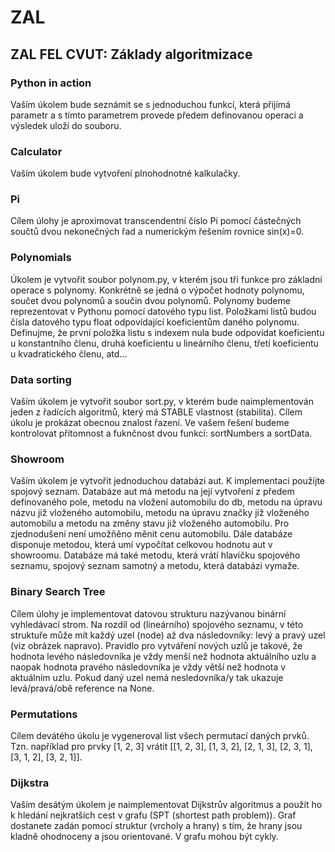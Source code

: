 # ZAL
<h2>ZAL FEL CVUT: Základy algoritmizace</h2>

<h3>Python in action</h3>
Vaším úkolem bude seznámit se s jednoduchou funkcí, která přijímá parametr a s tímto parametrem provede předem definovanou operaci a výsledek uloží do souboru.
<h3>Calculator</h3>
Vaším úkolem bude vytvoření plnohodnotné kalkulačky.
<h3>Pi</h3>
Cílem úlohy je aproximovat transcendentní číslo Pi pomocí částečných součtů dvou nekonečných řad a numerickým řešením rovnice sin(x)=0.
<h3>Polynomials</h3>
Úkolem je vytvořit soubor polynom.py, v kterém jsou tři funkce pro základní operace s polynomy. Konkrétně se jedná o výpočet hodnoty polynomu, součet dvou polynomů a součin dvou polynomů. Polynomy budeme reprezentovat v Pythonu pomocí datového typu list. Položkami listů budou čísla datového typu float odpovídající koeficientům daného polynomu. Definujme, že první položka listu s indexem nula bude odpovídat koeficientu u konstantního členu, druhá koeficientu u lineárního členu, třetí koeficientu u kvadratického členu, atd…
<h3>Data sorting</h3>
Vaším úkolem je vytvořit soubor sort.py, v kterém bude naimplementován jeden z řadících algoritmů, který má STABLE vlastnost (stabilita). Cílem úkolu je prokázat obecnou znalost řazení. Ve vašem řešení budeme kontrolovat přítomnost a fuknčnost dvou funkcí: sortNumbers a sortData.
<h3>Showroom</h3>
Vaším úkolem je vytvořit jednoduchou databázi aut. K implementaci použijte spojový seznam. Databáze aut má metodu na její vytvoření z předem definovaného pole, metodu na vložení automobilu do db, metodu na úpravu názvu již vloženého automobilu, metodu na úpravu značky již vloženého automobilu a metodu na změny stavu již vloženého automobilu. Pro zjednodušení není umožňěno měnit cenu automobilu. Dále databáze disponuje metodou, která umí vypočítat celkovou hodnotu aut v showroomu. Databáze má také metodu, která vrátí hlavičku spojového seznamu, spojový seznam samotný a metodu, která databázi vymaže.
<h3>Binary Search Tree</h3>
Cílem úlohy je implementovat datovou strukturu nazývanou binární vyhledávací strom. Na rozdíl od (lineárního) spojového seznamu, v této struktuře může mít každý uzel (node) až dva následovníky: levý a pravý uzel (viz obrázek napravo). Pravidlo pro vytváření nových uzlů je takové, že hodnota levého následovníka je vždy menší než hodnota aktuálního uzlu a naopak hodnota pravého následovníka je vždy větší než hodnota v aktuálním uzlu. Pokud daný uzel nemá nesledovníka/y tak ukazuje levá/pravá/obě reference na None.
<h3>Permutations</h3>
Cílem devátého úkolu je vygeneroval list všech permutací daných prvků. Tzn. například pro prvky [1, 2, 3] vrátit [[1, 2, 3], [1, 3, 2], [2, 1, 3], [2, 3, 1], [3, 1, 2], [3, 2, 1]].
<h3>Dijkstra</h3>
Vaším desátým úkolem je naimplementovat Dijkstrův algoritmus a použít ho k hledání nejkratších cest v grafu (SPT (shortest path problem)). Graf dostanete zadán pomocí struktur (vrcholy a hrany) s tím, že hrany jsou kladně ohodnoceny a jsou orientované. V grafu mohou být cykly.
